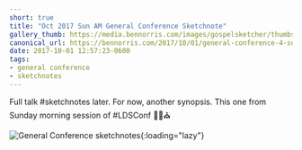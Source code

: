 ```yaml
---
short: true
title: "Oct 2017 Sun AM General Conference Sketchnote"
gallery_thumb: https://media.bennorris.com/images/gospelsketcher/thumbs/oct-17-4-sun-am.jpg
canonical_url: https://bennorris.com/2017/10/01/general-conference-4-sun-am-sketchnote
date: 2017-10-01 12:57:23-0600
tags:
- general conference
- sketchnotes
---
```


Full talk #sketchnotes later. For now, another synopsis. This one from Sunday morning session of #LDSConf ✍🏼⛪️

![General Conference sketchnotes](https://media.bennorris.com/images/gospelsketcher/general-conference/oct-2017/oct-17-4-sun-am.jpg){:loading="lazy"}
